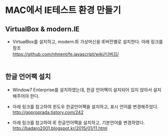 # MAC에서 IE테스트 환경 만들기

## VirtualBox & modern.IE

* VirtualBox를 설치하고, modern.IE 가상머신을 IE버전별로 설치한다. 아래 링크를 참조<br>
  <https://github.com/nhnent/fe.javascript/wiki/디버깅/>
<br><br>
  
## 한글 언어팩 설치

* Window7 Enterprise를 설치하였는데, 한글 언어팩이 설치되어 있지 않아서 설치해주어야 한다.

* 아래 링크를 참고하여 윈도우 한글언어팩을 설치하고, 표시 언어를 변경해주었다.<br>
  <http://goproprada.tistory.com/242>
  
* 아래 링크를 참고하여 IE 한글언어팩을 설치하고, 기본언어를 변경하였다.<br>
  <http://badaro2001.blogspot.kr/2015/01/11.html>
  
  

  
